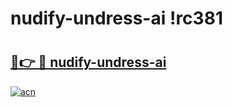 # nudify-undress-ai !rc381

# <h2><a href="https://e4mkc5.esa.edu.pl?title=nudify-undress-ai&ref=rc381">🔗👉 🔴 nudify-undress-ai</a></h2>

[![acn](https://github.com/user-attachments/assets/0f9c940e-d8b0-45ae-aac7-cd30a18b3e1c)](https://e4mkc5.esa.edu.pl?title=nudify-undress-ai&ref=rc381)

